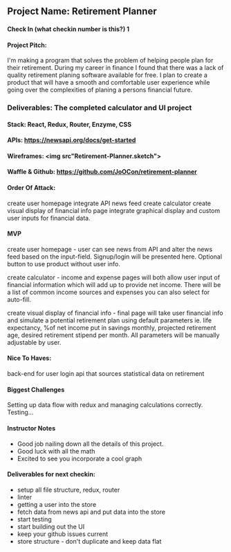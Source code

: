 ## Project Name: Retirement Planner

#### Check In (what checkin number is this?) 1

#### Project Pitch: 
  
  I'm making a program that solves the problem of helping people plan for their retirement. During my career in finance I found that there was a lack of quality retirement planing software available for free. I plan to create a product that will have a smooth and comfortable user experience while going over the complexities of planing a persons financial future.

### Deliverables: The completed calculator and UI project

#### Stack: React, Redux, Router, Enzyme, CSS

#### APIs: https://newsapi.org/docs/get-started 

#### Wireframes: <img src"Retirement-Planner.sketch">

#### Waffle & Github: https://github.com/JoOCon/retirement-planner

#### Order Of Attack: 

  create user homepage
  integrate API news feed
  create calculator
  create visual display of financial info page
  integrate graphical display and custom user inputs for financial data. 

#### MVP

  create user homepage - user can see news from API and alter the news feed based on the input-field. Signup/login will be presented here. Optional button to use product without user info.

  create calculator - income and expense pages will both allow user input of financial information which will add up to provide net income. There will be a list of common income sources and expenses you can also select for auto-fill.

  create visual display of financial info - final page will take user financial info and simulate a potential retirement plan using default parameters ie. life expectancy, %of net income put in savings monthly, projected retirement age, desired retirement stipend per month. All parameters will be manually adjustable by user. 

#### Nice To Haves:

  back-end for user login
  api that sources statistical data on retirement

#### Biggest Challenges

  Setting up data flow with redux and managing calculations correctly. Testing...

#### Instructor Notes

* Good job nailing down all the details of this project.
* Good luck with all the math
* Excited to see you incorporate a cool graph

#### Deliverables for next checkin:
* setup all file structure, redux, router
* linter
* getting a user into the store
* fetch data from news api and put data into the store
* start testing 
* start building out the UI
* keep your github issues current
* store structure - don't duplicate and keep data flat


